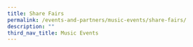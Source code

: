 ```yaml
---
title: Share Fairs
permalink: /events-and-partners/music-events/share-fairs/
description: ""
third_nav_title: Music Events
---
```


